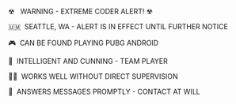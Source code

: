 ☢ &nbsp; WARNING - EXTREME CODER ALERT! ☢


🇺🇲 &nbsp;SEATTLE, WA - ALERT IS IN EFFECT UNTIL FURTHER NOTICE 

🎮 &nbsp;CAN BE FOUND PLAYING PUBG ANDROID

🧠 &nbsp;INTELLIGENT AND CUNNING - TEAM PLAYER

👨‍💻&nbsp; WORKS WELL WITHOUT DIRECT SUPERVISION

📧&nbsp; ANSWERS MESSAGES PROMPTLY - CONTACT AT WILL

